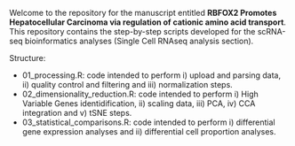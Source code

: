 Welcome to the repository for the manuscript entitled **RBFOX2 Promotes Hepatocellular Carcinoma via regulation of cationic amino acid transport**. This repository contains the step-by-step scripts developed for the scRNA-seq bioinformatics analyses (Single Cell RNAseq analysis section).

Structure:

- 01_processing.R: code intended to perform i) upload and parsing data, ii) quality control and filtering and iii) normalization steps.
- 02_dimensionality_reduction.R: code intended to perform i) High Variable Genes identidification, ii) scaling data, iii) PCA, iv) CCA integration and v) tSNE steps.
- 03_statistical_comparisons.R: code intended to perform i) differential gene expression analyses and ii) differential cell proportion analyses.

